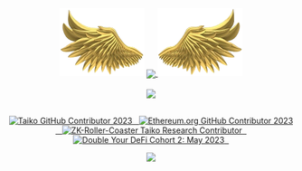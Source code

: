<div align="center">
        <img align="start" height="120" width="150" right="50" src="https://github.com/webmaster1225/webmaster1225/blob/main/assets/images/left.png">
      <a href="https://github.com/webmaster1225">
        <img align="center" height="160em" src="https://github-readme-stats-eight-theta.vercel.app/api?username=webmaster1225&show_icons=true&theme=radical&include_all_commits=true&count_private=true"/>
      </a>
        <img align="start" height="120" width="150" src="https://github.com/webmaster1225/webmaster1225/blob/main/assets/images/right.png"/>
</div>
<br>
<div align="center">
       <img align="center" height="160em" src="https://github-readme-mwendwa.vercel.app/api/top-langs/?username=webmaster1225&layout=compact&count_private=true&theme=blue-green&title_color=00b3ff"/>
</div>
<br>
<div align="center">
    <p>
        <a target="_blank"href="https://www.gitpoap.io/gp/893"><img height=175 alt="Taiko GitHub Contributor 2023" src="https://www.gitpoap.io/_next/image?url=https%3A%2F%2Fassets.poap.xyz%2Fgitpoap3a-2023-taiko-contributor-2022-logo-1671723111328.png&w=750&q=75" />&nbsp;&nbsp;
        <a target="_blank"href="https://www.gitpoap.io/gp/879"><img height=175 alt="Ethereum.org GitHub Contributor 2023" src="https://www.gitpoap.io/_next/image?url=https%3A%2F%2Fassets.poap.xyz%2Fgitpoap3a-2023-ethereumorg-contributor-2022-logo-1671568487547.png&w=750&q=75" />&nbsp;&nbsp;
        <a target="_blank"href="https://poap.gallery/event/128736"><img height=175 alt="ZK-Roller-Coaster Taiko Research Contributor" src="https://assets.poap.xyz/taiko-research-contributors-2023-logo-1685987761596.png" />&nbsp;&nbsp;
        <a target="_blank" href="https://collectors.poap.xyz/en-US/token/6673781"><img height=175 alt="Double Your DeFi Cohort 2: May 2023" src="https://assets.poap.xyz/0c6eaacb-d527-479b-8a0e-d9e60726851d.png" />&nbsp;&nbsp;
    </p>
    <p align="center">
     <img src="https://capsule-render.vercel.app/api?type=waving&color=gradient&height=100&section=footer"/>
    </p>
</div>
